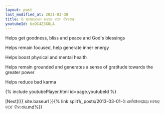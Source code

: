 ```yaml
---
layout: post
last_modified_at: 2021-03-30
title: ଓଁ ସମାତ୍ମନେ ନମାହ ୧୦୮ ଟିମଏସ
youtubeId: UoOC4Z3XOLA
---
```

 
 
Helps get goodness, bliss and peace and God's blessings
 
Helps remain focused, help generate inner energy 
 
Helps boost physical and mental health 
 
Helps remain grounded and generates a sense of gratitude towards the greater power 
 
Helps reduce bad karma
 
 
 
 


{% include youtubePlayer.html id=page.youtubeId %}
 
[Next]({{ site.baseurl }}{% link  split1/_posts/2013-03-01-ଓଁ ଶର୍ବରୀକରାୟା ନମାହ ୧୦୮ ଟିମଏସ.md%})
 
